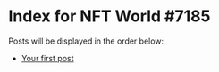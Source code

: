 # Index for NFT World #7185
Posts will be displayed in the order below:

- [Your first post](./001-first.md)

